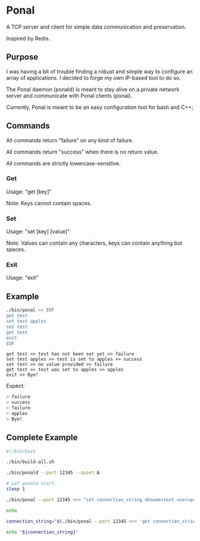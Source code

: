 # Ponal

A TCP server and client for simple data communication and preservation.

Inspired by Redis.

## Purpose

I was having a bit of trouble finding a robust and simple way to configure an array of applications. I decided to forge my own IP-based tool to do so.

The Ponal daemon (ponald) is meant to stay alive on a private network server and communicate with Ponal clients (ponal).

Currently, Ponal is meant to be an easy configuration tool for bash and C++;

## Commands

All commands return "failure" on any kind of failure.

All commands return "success" when there is no return value.

All commands are strictly lowercase-sensitive.

### Get

Usage: "get [key]"

Note: Keys cannot contain spaces.

### Set

Usage: "set [key] [value]"

Note: Values can contain any characters, keys can contain anything but spaces.

### Exit

Usage: "exit"

## Example

```bash
./bin/ponal << EOF
get test
set test apples
set test
get test
exit
EOF
```

```
get test >> test has not been set yet >> failure
set test apples >> test is set to apples >> success
set test >> no value provided >> failure
get test >> test was set to apples >> apples
exit >> Bye!
```

Expect:

```bash
> failure
> success
> failure
> apples
> Bye!
```

## Complete Example

```bash
#!/bin/bash

./bin/build-all.sh

./bin/ponald --port 12345 --quiet &

# Let ponald start.
sleep 1

./bin/ponal --port 12345 <<< "set connection_string dbname=test user=postgres password=aq12ws"

echo

connection_string="$(./bin/ponal --port 12345 <<< 'get connection_string')"

echo "${connection_string}"
```
